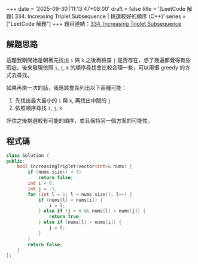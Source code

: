 +++
date = '2025-09-30T11:13:47+08:00'
draft = false
title = '[LeetCode 解題] 334. Increasing Triplet Subsequence | 挑選較好的順序 (C++)'
series = ["LeetCode 解題"]
+++
題目連結：[334. Increasing Triplet Subsequence](https://leetcode.com/problems/increasing-triplet-subsequence/description/)

## 解題思路
這題我剛開始是朝著先找出 `i` 與 `k` 之後再檢查 `j` 是否存在，想了幾遍都覺得有些瑕疵，後來發現依照 `i`, `j`, `k` 的順序尋找會比較合理一些，可以用很 greedy 的方式去尋找。  

如果再來一次的話，我應該會先列出以下兩種可能：
1. 先找出最大最小的 `i` 與 `k`, 再找出中間的 `j`
1. 依照順序尋找 `i`, `j`, `k`  

評估之後挑選較有可能的順序，並且保持另一個方案的可能性。

## 程式碼
```c++
class Solution {
public:
    bool increasingTriplet(vector<int>& nums) {
        if (nums.size() < 3)
            return false;
        int i = 0;
        int j = -1;
        for (int l = 1; l < nums.size(); l++) {
            if (nums[l] < nums[i]) {
                i = l;
            } else if (j > 0 && nums[l] > nums[j]) {
                return true;
            } else if (nums[l] > nums[i]) {
                j = l;
            }
        }
        return false;
    }
};
```
